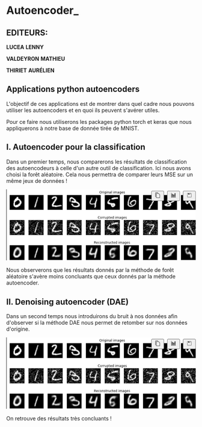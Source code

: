 # Autoencoder_
## EDITEURS:

**LUCEA** **LENNY**

**VALDEYRON** **MATHIEU**

**THIRIET** **AURÉLIEN**

## Applications python autoencoders

L'objectif de ces applications est de montrer dans quel cadre nous pouvons utiliser les autoencoders et en quoi ils peuvent s'avérer utiles. 

Pour ce faire nous utiliserons les packages python torch et keras que nous appliquerons à notre base de donnée tirée de MNIST.

## I. Autoencoder pour la classification


Dans un premier temps, nous comparerons les résultats de classification des autoencodeurs à celle d'un autre outil de classification. Ici nous avons choisi la forêt aléatoire. Cela nous permettra de comparer leurs MSE sur un même jeux de données !

<img src="https://github.com/lucea97217/Autoencoder_/blob/main/Capture%20d’écran%202022-10-14%20à%2020.57.00.png" >

Nous observerons que les résultats donnés par la méthode de forêt aléatoire s'avère moins concluants que ceux donnés par la méthode autoencoder.

## II. Denoising autoencoder (DAE)

Dans un second temps nous introduirons du bruit à nos données afin d'observer si la méthode DAE nous permet de retomber sur nos données d'origine.


<img src="https://github.com/lucea97217/Autoencoder_/blob/main/Capture%20d’écran%202022-10-14%20à%2020.57.00.png" >

On retrouve des résultats très concluants !